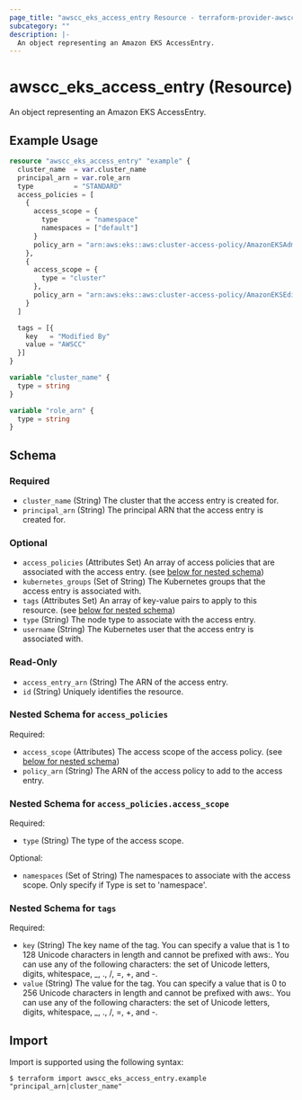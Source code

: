 ```yaml
---
page_title: "awscc_eks_access_entry Resource - terraform-provider-awscc"
subcategory: ""
description: |-
  An object representing an Amazon EKS AccessEntry.
---
```


# awscc_eks_access_entry (Resource)

An object representing an Amazon EKS AccessEntry.

## Example Usage

```terraform
resource "awscc_eks_access_entry" "example" {
  cluster_name  = var.cluster_name
  principal_arn = var.role_arn
  type          = "STANDARD"
  access_policies = [
    {
      access_scope = {
        type       = "namespace"
        namespaces = ["default"]
      }
      policy_arn = "arn:aws:eks::aws:cluster-access-policy/AmazonEKSAdminPolicy"
    },
    {
      access_scope = {
        type = "cluster"
      },
      policy_arn = "arn:aws:eks::aws:cluster-access-policy/AmazonEKSEditPolicy"
    }
  ]

  tags = [{
    key   = "Modified By"
    value = "AWSCC"
  }]
}

variable "cluster_name" {
  type = string
}

variable "role_arn" {
  type = string
}
```

<!-- schema generated by tfplugindocs -->
## Schema

### Required

- `cluster_name` (String) The cluster that the access entry is created for.
- `principal_arn` (String) The principal ARN that the access entry is created for.

### Optional

- `access_policies` (Attributes Set) An array of access policies that are associated with the access entry. (see [below for nested schema](#nestedatt--access_policies))
- `kubernetes_groups` (Set of String) The Kubernetes groups that the access entry is associated with.
- `tags` (Attributes Set) An array of key-value pairs to apply to this resource. (see [below for nested schema](#nestedatt--tags))
- `type` (String) The node type to associate with the access entry.
- `username` (String) The Kubernetes user that the access entry is associated with.

### Read-Only

- `access_entry_arn` (String) The ARN of the access entry.
- `id` (String) Uniquely identifies the resource.

<a id="nestedatt--access_policies"></a>
### Nested Schema for `access_policies`

Required:

- `access_scope` (Attributes) The access scope of the access policy. (see [below for nested schema](#nestedatt--access_policies--access_scope))
- `policy_arn` (String) The ARN of the access policy to add to the access entry.

<a id="nestedatt--access_policies--access_scope"></a>
### Nested Schema for `access_policies.access_scope`

Required:

- `type` (String) The type of the access scope.

Optional:

- `namespaces` (Set of String) The namespaces to associate with the access scope. Only specify if Type is set to 'namespace'.



<a id="nestedatt--tags"></a>
### Nested Schema for `tags`

Required:

- `key` (String) The key name of the tag. You can specify a value that is 1 to 128 Unicode characters in length and cannot be prefixed with aws:. You can use any of the following characters: the set of Unicode letters, digits, whitespace, _, ., /, =, +, and -.
- `value` (String) The value for the tag. You can specify a value that is 0 to 256 Unicode characters in length and cannot be prefixed with aws:. You can use any of the following characters: the set of Unicode letters, digits, whitespace, _, ., /, =, +, and -.

## Import

Import is supported using the following syntax:

```shell
$ terraform import awscc_eks_access_entry.example "principal_arn|cluster_name"
```
